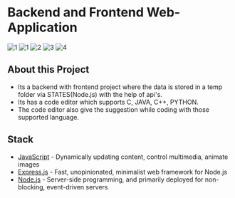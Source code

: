 # Backend and Frontend Web-Application

![1](https://user-images.githubusercontent.com/83027100/201521288-64a1a540-c12f-4112-87c2-86a1ea217204.jpg)
![1](https://user-images.githubusercontent.com/83027100/207076640-77121af8-c521-4594-a6b0-3becf1005f9d.jpg)
![2](https://user-images.githubusercontent.com/83027100/207076670-c457230a-c7ca-4c04-ac70-ded6fb7b1d0a.jpg)
![3](https://user-images.githubusercontent.com/83027100/207076697-8f0be8c9-6230-4857-8d49-807028df7b1b.jpg)
![4](https://user-images.githubusercontent.com/83027100/207076759-0d96eb07-07b6-412b-b64b-1a7af6d2015d.jpg)

## About this Project

- Its a backend with frontend project where the data is stored in a temp folder via STATES(Node.js) with the help of api's.
- Its has a code editor which supports C, JAVA, C++, PYTHON.
- The code editor also give the suggestion while coding with those supported language.


## Stack

- [JavaScript](https://www.javascript.com/) - Dynamically updating content, control multimedia, animate images
- [Express.js](https://expressjs.com/) - Fast, unopinionated, minimalist web framework for Node.js
- [Node.js](https://nodejs.org/en/docs/) - Server-side programming, and primarily deployed for non-blocking, event-driven servers



